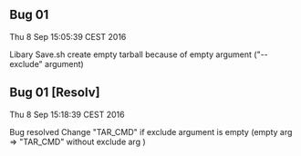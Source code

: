 ## Bug 01
Thu  8 Sep 15:05:39 CEST 2016

Libary Save.sh create empty tarball because of empty argument ("--exclude" argument)


## Bug 01 [Resolv]
Thu  8 Sep 15:18:39 CEST 2016

Bug resolved
Change "TAR_CMD" if exclude argument is empty (empty arg => "TAR_CMD" without exclude arg )